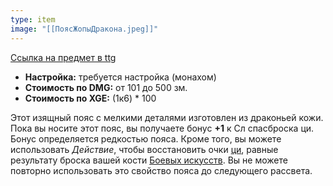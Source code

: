 ```yaml
---
type: item
image: "[[ПоясЖопыДракона.jpeg]]"
---
```

[Ссылка на предмет в ttg](https://5e14.ttg.club/items/magic/dragonhide_belt_+1)
- **Настройка:** требуется настройка (монахом)
- **Стоимость по DMG:** от 101 до 500 зм.
- **Стоимость по XGE:** (1к6) * 100

Этот изящный пояс с мелкими деталями изготовлен из драконьей кожи.
Пока вы носите этот пояс, вы получаете бонус **+1** к Сл спасброска ци.
Бонус определяется редкостью пояса.
Кроме того, вы можете использовать _Действие_, чтобы восстановить очки [ци](https://5e14.ttg.club/classes/Monk#c93), равные результату броска вашей кости [Боевых искусств](https://5e14.ttg.club/classes/Monk#c92).
Вы не можете повторно использовать это свойство пояса до следующего рассвета.